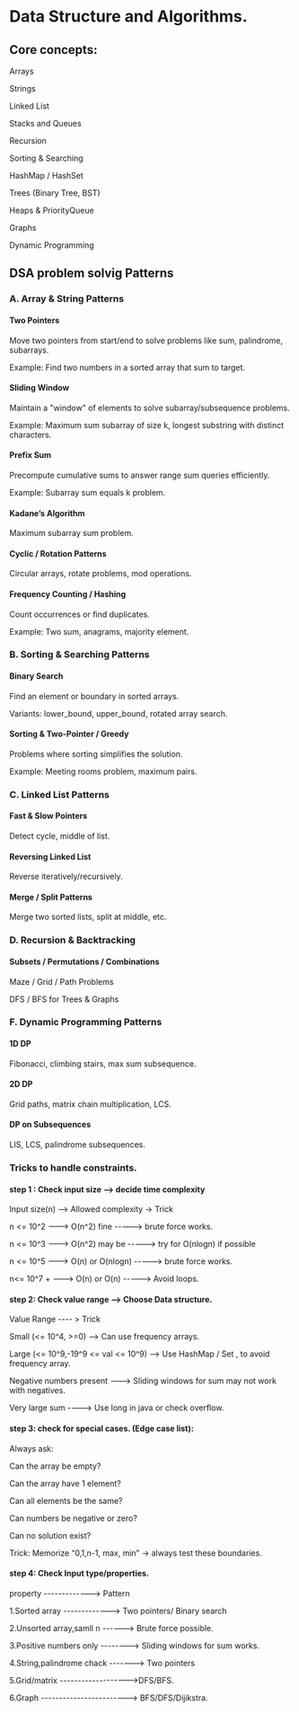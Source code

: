 # Data Structure and Algorithms.

## Core concepts:

Arrays

Strings

Linked List

Stacks and Queues

Recursion

Sorting & Searching

HashMap / HashSet

Trees (Binary Tree, BST)

Heaps & PriorityQueue

Graphs

Dynamic Programming

## DSA problem solvig Patterns

### A. Array & String Patterns

#### Two Pointers

Move two pointers from start/end to solve problems like sum, palindrome, subarrays.

Example: Find two numbers in a sorted array that sum to target.

#### Sliding Window

Maintain a "window" of elements to solve subarray/subsequence problems.

Example: Maximum sum subarray of size k, longest substring with distinct characters.

#### Prefix Sum

Precompute cumulative sums to answer range sum queries efficiently.

Example: Subarray sum equals k problem.

#### Kadane’s Algorithm

Maximum subarray sum problem.

#### Cyclic / Rotation Patterns

Circular arrays, rotate problems, mod operations.

#### Frequency Counting / Hashing

Count occurrences or find duplicates.

Example: Two sum, anagrams, majority element.

### B. Sorting & Searching Patterns

#### Binary Search

Find an element or boundary in sorted arrays.

Variants: lower_bound, upper_bound, rotated array search.

#### Sorting & Two-Pointer / Greedy

Problems where sorting simplifies the solution.

Example: Meeting rooms problem, maximum pairs.

### C. Linked List Patterns

#### Fast & Slow Pointers

Detect cycle, middle of list.

#### Reversing Linked List

Reverse iteratively/recursively.

#### Merge / Split Patterns

Merge two sorted lists, split at middle, etc.

### D. Recursion & Backtracking

#### Subsets / Permutations / Combinations

Maze / Grid / Path Problems

DFS / BFS for Trees & Graphs

### F. Dynamic Programming Patterns

#### 1D DP

Fibonacci, climbing stairs, max sum subsequence.

#### 2D DP

Grid paths, matrix chain multiplication, LCS.

#### DP on Subsequences

LIS, LCS, palindrome subsequences.

### Tricks to handle constraints.

#### step 1 : Check input size --> decide time complexity

Input size(n) --> Allowed complexity -> Trick

n <= 10^2 ---> O(n^2) fine -----> brute force works.

n <= 10^3 ---> O(n^2) may be -----> try for O(nlogn) if possible

n <= 10^5 ---> O(n) or O(nlogn) -----> brute force works.

n<= 10^7 + ---> O(n) or O(n) -----> Avoid loops.

#### step 2: Check value range --> Choose Data structure.

Value Range ---- > Trick

Small (<= 10^4, >=0) --> Can use frequency arrays.

Large (<= 10^9,-19^9 <= val <= 10^9) --> Use HashMap / Set , to avoid frequency array.

Negative numbers present ---> Sliding windows for sum may not work with negatives.

Very large sum ----> Use long in java or check overflow.

#### step 3: check for special cases. (Edge case list):

Always ask:

Can the array be empty?

Can the array have 1 element?

Can all elements be the same?

Can numbers be negative or zero?

Can no solution exist?

Trick: Memorize “0,1,n-1, max, min” → always test these boundaries.

#### step 4: Check Input type/properties.

property -------------> Pattern

1.Sorted array -------------> Two pointers/ Binary search

2.Unsorted array,samll n ------> Brute force possible.

3.Positive numbers only --------> Sliding windows for sum works.

4.String,palindrome chack -------> Two pointers

5.Grid/matrix ------------------->DFS/BFS.

6.Graph ------------------------> BFS/DFS/Dijikstra.
